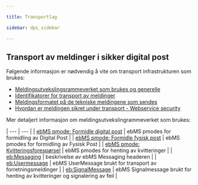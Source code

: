 ```yaml
---

title: Transportlag  

sidebar: dpi_sidebar

---
```


## Transport av meldinger i sikker digital post

Følgende informasjon er nødvendig å vite om transport infrastrukturen
som brukes:

  - [Meldingsutvekslingsrammeverket som brukes og
    generelle](sdp_index_meldingsutveksling.html)
  - [Identifikatorer for transport av
    meldinger](sdp_meldingsidentifikatorer.html) 
  - [Meldingsformatet på de tekniske meldingene som
    sendes](sdp_transportlag_meldingsformat.html)
  - [Hvordan er meldingen sikret under transport - Webservice
    security](sdp_webservicesecurity.html)

Mer detaljert informasjon om meldingsutvekslingrammeverket som brukes:

| --- | --- |
| [ebMS pmode: Formidle digital post]({{site.baseurl}}/docs/resources/begrep/sikkerDigitalPost/transportlag/Meldingsutveksling/FormidleDigitalPostForsendelse) | ebMS pmodes for formidling av Digital Post |
| [ebMS pmode: Formidle fysisk post]({{site.baseurl}}/docs/resources/begrep/sikkerDigitalPost/transportlag/Meldingsutveksling/FormidleFysiskPostForsendelse) | ebMS pmodes for formidling av Fysisk Post |
| [ebMS pmode: Kvitteringsforespørsel]({{site.baseurl}}/docs/resources/begrep/sikkerDigitalPost/transportlag/Meldingsutveksling/KvitteringsForespoersel) | ebMS pmodes for henting av kvitteringer |
| [eb:Messaging]({{site.baseurl}}/docs/resources/begrep/sikkerDigitalPost/transportlag/Messaging) | beskrivelse av ebMS Messaging headeren |
| [eb:Usermessage]({{site.baseurl}}/docs/resources/begrep/ID-porten/index) | ebMS UserMessage brukt for transport av forretningsmeldinger |
| [eb:SignalMessage]({{site.baseurl}}/docs/resources/begrep/ID-porten/index) | ebMS Signalmessage brukt for henting av kvitteringer og signalering av feil |
